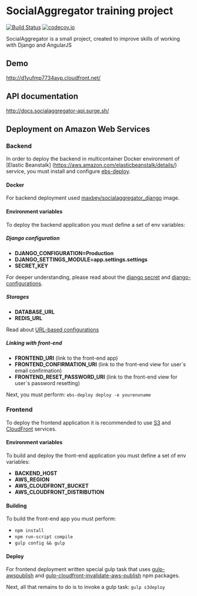 # SocialAggregator training project

[![Build Status](https://travis-ci.org/Maxbey/socialaggregator.svg?branch=master)](https://travis-ci.org/Maxbey/socialaggregator)
[![codecov.io](https://codecov.io/gh/Maxbey/socialaggregator/branch/master/graphs/badge.svg)](https://codecov.io/gh/Maxbey/socialaggregator/branch/master/)

SocialAggregator is a small project, created to improve skills of working with Django and AngularJS
## Demo
http://d1yufmp7734ayp.cloudfront.net/

## API documentation
http://docs.socialaggregator-api.surge.sh/

## Deployment on Amazon Web Services
### Backend
In order to deploy the backend in multicontainer Docker environment of [Elastic Beanstalk] (https://aws.amazon.com/elasticbeanstalk/details/) service, you must install and configure [ebs-deploy](https://github.com/briandilley/ebs-deploy).

#### Docker
For backend deployment used [maxbey/socialaggregator_django](https://hub.docker.com/r/maxbey/socialaggregator_django/) image.

#### Environment variables
To deploy the backend application you must define a set of env variables:
##### Django configuration
 - **DJANGO_CONFIGURATION=Production**
 - **DJANGO_SETTINGS_MODULE=app.settings.settings**
 - **SECRET_KEY**

For deeper understanding, please read about the [django secret](https://docs.djangoproject.com/en/1.10/ref/settings/#std:setting-SECRET_KEY) and [django-configurations](https://django-configurations.readthedocs.io/en/stable/).

##### Storages
 - **DATABASE_URL**
 - **REDIS_URL**

Read about [URL-based configurations](https://django-configurations.readthedocs.io/en/stable/values/#url-based-values)

##### Linking with front-end
 - **FRONTEND_URI** (link to the front-end app)
 - **FRONTEND_CONFIRMATION_URI** (link to the front-end view for user`s email confirmation)
 - **FRONTEND_RESET_PASSWORD_URI** (link to the front-end view for user`s password resetting)

Next, you must perform: `ebs-deploy deploy -e yourenvname`

### Frontend
To deploy the frontend application it is recommended to use [S3](https://aws.amazon.com/s3/details/) and [CloudFront](https://aws.amazon.com/cloudfront/) services.
#### Environment variables
To build and deploy the front-end application you must define a set of env variables:
 - **BACKEND_HOST**
 - **AWS_REGION**
 - **AWS_CLOUDFRONT_BUCKET**
 - **AWS_CLOUDFRONT_DISTRIBUTION**

#### Building
To build the front-end app you must perform:
 - `npm install`
 - `npm run-script compile`
 - `gulp config && gulp`

#### Deploy
For frontend deployment written special gulp task that uses [gulp-awspublish](https://www.npmjs.com/package/gulp-awspublish) and [gulp-cloudfront-invalidate-aws-publish](https://www.npmjs.com/package/gulp-cloudfront-invalidate-aws-publish) npm packages.

Next, all that remains to do is to invoke a gulp task: `gulp s3deploy`


